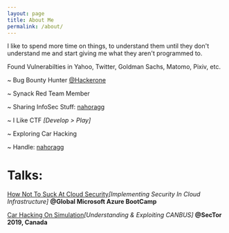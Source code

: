 ```yaml
---
layout: page
title: About Me
permalink: /about/
---
```


I like to spend more time on things, to understand them until they don't understand me and start giving me what they aren't programmed to.

Found Vulnerabilties in Yahoo, Twitter, Goldman Sachs, Matomo, Pixiv, etc.

~ Bug Bounty Hunter [@Hackerone](https://hackerone.com/nahoragg)

~ Synack Red Team Member

~ Sharing InfoSec Stuff: [nahoragg](https://twitter.com/nahoragg)

~ I Like CTF *[Develop > Play]*

~ Exploring Car Hacking 

~ Handle: [nahoragg](https://www.google.com/search?q=nahoragg)

Talks:
===

[How Not To Suck At Cloud Security](https://www.slideshare.net/rohanaggarwal18/how-not-to-suck-at-cloud-security-rohan-aggarwal)*[Implementing Security In Cloud Infrastructure]* **@Global Microsoft Azure BootCamp**

[Car Hacking On Simulation](https://sector.ca/sessions/car-hacking-on-simulation/)*[Understanding & Exploiting CANBUS]* **@SecTor 2019, Canada**
